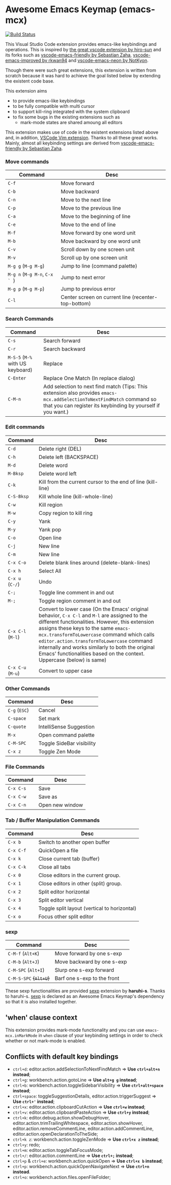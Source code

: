 # Awesome Emacs Keymap (emacs-mcx)

[![Build Status](https://dev.azure.com/tyicyt/vscode-emacs-mcx/_apis/build/status/tuttieee.vscode-emacs-mcx?branchName=master)](https://dev.azure.com/tyicyt/vscode-emacs-mcx/_build/latest?definitionId=1?branchName=master)

This Visual Studio Code extension provides emacs-like keybindings and operations.
This is inspired by [the great vscode extension by hiro-sun](https://github.com/hiro-sun/vscode-emacs) and its forks such as [vscode-emacs-friendly by Sebastian Zaha](https://github.com/SebastianZaha/vscode-emacs-friendly), [vscode-emacs-improved by rkwan94](https://github.com/rkwan94/vscode-emacs) and [vscode-emacs-neon by NotKyon](https://github.com/NotKyon/vscode-emacs-neon).

Though there were such great extensions, this extension is written from scratch because it was hard to achieve the goal listed below by extending the existent code base.

This extension aims
* to provide emacs-like keybindings
* to be fully compatible with multi cursor
* to support kill-ring integrated with the system clipboard
* to fix some bugs in the existing extensions such as
    * mark-mode states are shared amoung all editors

This extension makes use of code in the existent extensions listed above and, in addition, [VSCode Vim extension](https://github.com/VSCodeVim/Vim). Thanks to all these great works.
Mainly, almost all keybinding settings are derived from [vscode-emacs-friendly by Sebastian Zaha](https://github.com/SebastianZaha/vscode-emacs-friendly).

### Move commands
|Command | Desc |
|--------|------|
| `C-f` | Move forward |
| `C-b` | Move backward |
| `C-n` | Move to the next line |
| `C-p` | Move to the previous line |
| `C-a` | Move to the beginning of line |
| `C-e` | Move to the end of line |
| `M-f` | Move forward by one word unit |
| `M-b` | Move backward by one word unit |
| `C-v` | Scroll down by one screen unit |
| `M-v` | Scroll up by one screen unit |
| `M-g g` (`M-g M-g`) | Jump to line (command palette) |
| `M-g n` (`M-g M-n`, ``C-x ` ``) | Jump to next error |
| `M-g p` (`M-g M-p`) | Jump to previous error |
| `C-l` | Center screen on current line (recenter-top-bottom) |


### Search Commands
|Command | Desc |
|--------|------|
| `C-s` | Search forward |
| `C-r` | Search backward |
| `M-S-5` (`M-%` with US keyboard) | Replace |
| `C-Enter` | Replace One Match (In replace dialog) |
| `C-M-n` | Add selection to next find match (Tips: This extension also provides `emacs-mcx.addSelectionToNextFindMatch` command so that you can register its keybinding by yourself if you want.) |


### Edit commands
|Command | Desc |
|--------|------|
| `C-d` | Delete right (DEL) |
| `C-h` | Delete left (BACKSPACE) |
| `M-d` | Delete word |
| `M-Bksp` | Delete word left |
| `C-k` | Kill from the current cursor to the end of line (kill-line) |
| `C-S-Bksp` | Kill whole line (kill-whole-line) |
| `C-w` | Kill region |
| `M-w` | Copy region to kill ring |
| `C-y` | Yank |
| `M-y` | Yank pop |
| `C-o` | Open line |
| `C-j` | New line |
| `C-m` | New line |
| `C-x C-o` | Delete blank lines around (delete-blank-lines) |
| `C-x h` | Select All |
| `C-x u` (`C-/`)| Undo |
| `C-;` | Toggle line comment in and out |
| `M-;` | Toggle region comment in and out |
| `C-x C-l` (`M-l`) | Convert to lower case (On the Emacs' original behavior, `C-x C-l` and `M-l` are assigned to the different functionalities. However, this extension assigns these keys to the same `emacs-mcx.transformToLowercase` command which calls `editor.action.transformToLowercase` command internally and works similarly to both the original Emacs' functionalities based on the context. Uppercase (below) is same) |
| `C-x C-u` (`M-u`) | Convert to upper case |

### Other Commands
|Command | Desc |
|--------|------|
| `C-g` (`ESC`) | Cancel |
| `C-space` | Set mark |
| `C-quote` | IntelliSense Suggestion |
| `M-x` | Open command palette |
| `C-M-SPC` | Toggle SideBar visibility |
| `C-x z` | Toggle Zen Mode |

### File Commands
|Command | Desc |
|--------|------|
| `C-x C-s` | Save |
| `C-x C-w` | Save as |
| `C-x C-n` | Open new window |

### Tab / Buffer Manipulation Commands
|Command | Desc |
|--------|------|
| `C-x b` | Switch to another open buffer |
| `C-x C-f` | QuickOpen a file |
| `C-x k` | Close current tab (buffer) |
| `C-x C-k` | Close all tabs |
| `C-x 0` | Close editors in the current group.  |
| `C-x 1` | Close editors in other (split) group.  |
| `C-x 2` | Split editor horizontal |
| `C-x 3` | Split editor vertical |
| `C-x 4` | Toggle split layout (vertical to horizontal) |
| `C-x o` | Focus other split editor |

### sexp
|Command | Desc |
|--------|------|
| `C-M-f` (`Alt+K`) | Move forward by one s-exp |
| `C-M-b` (`Alt+J`) | Move backward by one s-exp |
| `C-M-SPC` (`Alt+I`) | Slurp one s-exp forward |
| `C-M-S-SPC` ~~(`Alt+U`)~~ | Barf one s-exp to the front |

These sexp functionalities are provided [sexp](https://marketplace.visualstudio.com/items?itemName=haruhi-s.sexp) extension by **haruhi-s**.
Thanks to haruhi-s.
[sexp](https://marketplace.visualstudio.com/items?itemName=haruhi-s.sexp) is declared as an Awesome Emacs Keymap's dependency so that it is also installed together.

## 'when' clause context
This extension provides mark-mode functionality and
you can use `emacs-mcx.inMarkMode` in `when` clause of your keybinding settings
in order to check whether or not mark-mode is enabled.

## Conflicts with default key bindings
- `ctrl+d`: editor.action.addSelectionToNextFindMatch => **Use `ctrl+alt+n` instead**;
- `ctrl+g`: workbench.action.gotoLine => **Use `alt+g g` instead**;
- `ctrl+b`: workbench.action.toggleSidebarVisibility => **Use `ctrl+alt+space` instead**;
- `ctrl+space`: toggleSuggestionDetails, editor.action.triggerSuggest => **Use `ctrl+'` instead**;
- `ctrl+x`: editor.action.clipboardCutAction => **Use `ctrl+w` instead**;
- `ctrl+v`: editor.action.clipboardPasteAction => **Use `ctrl+y` instead**;
- `ctrl+k`: editor.debug.action.showDebugHover, editor.action.trimTrailingWhitespace, editor.action.showHover, editor.action.removeCommentLine, editor.action.addCommentLine, editor.action.openDeclarationToTheSide;
- `ctrl+k z`: workbench.action.toggleZenMode => **Use `ctrl+x z` instead**;
- `ctrl+y`: redo;
- `ctrl+m`: editor.action.toggleTabFocusMode;
- `ctrl+/`: editor.action.commentLine => **Use `ctrl+;` instead**;
- `ctrl+p` & `ctrl+e`: workbench.action.quickOpen => **Use `ctrl+x b` instead**;
- `ctrl+p`: workbench.action.quickOpenNavigateNext => **Use `ctrl+n` instead**.
- `ctrl+o`: workbench.action.files.openFileFolder;
